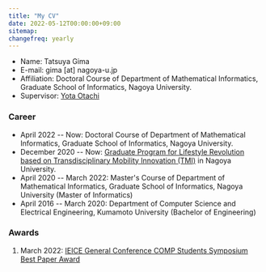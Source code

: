 ```yaml
---
title: "My CV"
date: 2022-05-12T00:00:00+09:00
sitemap:
changefreq: yearly
---
```

- Name: Tatsuya Gima
- E-mail: gima [at] nagoya-u.jp
- Affiliation: Doctoral Course of Department of Mathematical Informatics, Graduate School of Informatics, Nagoya University.
- Supervisor: [Yota Otachi](https://www.math.mi.i.nagoya-u.ac.jp/~otachi)

### Career
- April 2022 -- Now: Doctoral Course of Department of Mathematical Informatics, Graduate School of Informatics, Nagoya University.
- December 2020 -- Now: [Graduate Program for Lifestyle Revolution based on Transdisciplinary Mobility Innovation (TMI)](https://www.tmi.mirai.nagoya-u.ac.jp) in Nagoya University.
- April 2020 -- March 2022: Master's Course of Department of Mathematical Informatics, Graduate School of Informatics, Nagoya University (Master of Informatics)
- April 2016 -- March 2020: Department of Computer Science and Electrical Engineering, Kumamoto University (Bachelor of Engineering)

### Awards
1. March 2022: [IEICE General Conference COMP Students Symposium Best Paper Award](https://www.ieice.org/~comp/student-sympo/2022.html)
<!-- 2. March 2020: 熊本大学工学部 情報電気電子工学科 学科学業奨励賞 -->